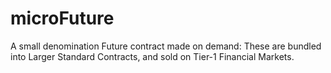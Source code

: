 # microFuture
A small denomination Future contract made on demand: These are bundled into Larger Standard Contracts, and sold on Tier-1 Financial Markets.
